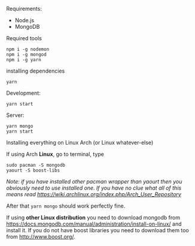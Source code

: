 Requirements:
- Node.js
- MongoDB

Required tools
```
npm i -g nodemon
npm i -g mongod
npm i -g yarn
```

installing dependencies
```
yarn
```

Development:
```
yarn start
```

Server:
```
yarn mongo
yarn start
```

Installing everything on Linux Arch (or Linux whatever-else)

If using Arch **Linux**, go to terminal, type
```
sudo pacman -S mongodb
yaourt -S boost-libs
```
*Note: if you have installed other pacman wrapper than yaourt then you obviously need to use installed one. If you have no clue what all of this means read https://wiki.archlinux.org/index.php/Arch_User_Repository*

After that `yarn mongo` should work perfectly fine.

If using **other Linux distribution** you need to download mongodb from https://docs.mongodb.com/manual/administration/install-on-linux/ and install it. If you do not have boost libraries you need to download them too from http://www.boost.org/.
